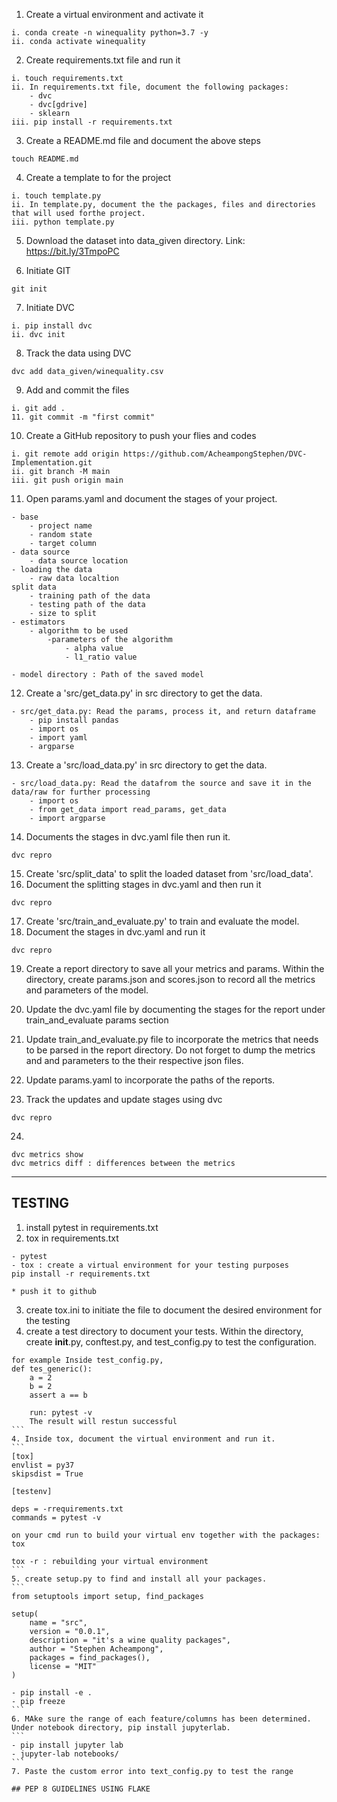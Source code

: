 1. Create a virtual environment and activate it
```
i. conda create -n winequality python=3.7 -y
ii. conda activate winequality
```
2. Create requirements.txt file and run it
```
i. touch requirements.txt
ii. In requirements.txt file, document the following packages:
    - dvc
    - dvc[gdrive]
    - sklearn
iii. pip install -r requirements.txt
```
3. Create a README.md file and document the above steps
```
touch README.md
``` 
4. Create a template to for the project
```
i. touch template.py
ii. In template.py, document the the packages, files and directories that will used forthe project.
iii. python template.py
```
5. Download the dataset into data_given directory. Link: https://bit.ly/3TmpoPC

6. Initiate GIT
```
git init
```
7. Initiate DVC
```
i. pip install dvc
ii. dvc init
```
8. Track the data using DVC
```
dvc add data_given/winequality.csv
```
9. Add and commit the files
```
i. git add .
11. git commit -m "first commit"
```
10. Create a GitHub repository to push your flies and codes
```
i. git remote add origin https://github.com/AcheampongStephen/DVC-Implementation.git
ii. git branch -M main
iii. git push origin main
```
11. Open params.yaml and document the stages of your project.
```
- base
    - project name
    - random state
    - target column
- data source
    - data source location
- loading the data
    - raw data localtion
split data
    - training path of the data
    - testing path of the data
    - size to split
- estimators
    - algorithm to be used
        -parameters of the algorithm
            - alpha value
            - l1_ratio value

- model directory : Path of the saved model
```

12. Create a 'src/get_data.py' in src directory to get the data.
```
- src/get_data.py: Read the params, process it, and return dataframe
    - pip install pandas
    - import os
    - import yaml
    - argparse
```
13. Create a 'src/load_data.py' in src directory to get the data.
```
- src/load_data.py: Read the datafrom the source and save it in the data/raw for further processing
    - import os
    - from get_data import read_params, get_data
    - import argparse
```
14. Documents the stages in dvc.yaml file then run it.
```
dvc repro
```
15. Create 'src/split_data' to split the loaded dataset from 'src/load_data'.
16. Document the splitting stages in dvc.yaml and then run it
```
dvc repro
```
17. Create 'src/train_and_evaluate.py' to train and evaluate the model.
18. Document the stages in dvc.yaml and run it
```
dvc repro
```
19. Create a report directory to save all your metrics and params. Within the directory, create params.json and scores.json to record all the metrics and parameters of the model.

20. Update the dvc.yaml file by documenting the stages for the report under train_and_evaluate params section

21. Update train_and_evaluate.py file to incorporate the metrics that needs to be parsed in the report directory. Do not forget to dump the metrics and and parameters to the their respective json files.

22. Update params.yaml to incorporate the paths of the reports.

23. Track the updates and update stages using dvc
```
dvc repro
```
24.
```
dvc metrics show
dvc metrics diff : differences between the metrics
```



********************************************************************

## TESTING
1. install pytest in requirements.txt
2. tox in requirements.txt
```
- pytest
- tox : create a virtual environment for your testing purposes
pip install -r requirements.txt

* push it to github
```
3. create tox.ini to initiate the file to document the desired environment for the testing
4. create a test directory to document your tests. Within the directory, create __init__.py, conftest.py, and test_config.py to test the configuration.
````
for example Inside test_config.py,
def tes_generic():
    a = 2
    b = 2
    assert a == b

    run: pytest -v
    The result will restun successful
```
4. Inside tox, document the virtual environment and run it.
```
[tox]
envlist = py37
skipsdist = True

[testenv]

deps = -rrequirements.txt
commands = pytest -v

on your cmd run to build your virtual env together with the packages: tox 

tox -r : rebuilding your virtual environment
```
5. create setup.py to find and install all your packages.
```
from setuptools import setup, find_packages

setup(
    name = "src",
    version = "0.0.1",
    description = "it's a wine quality packages",
    author = "Stephen Acheampong",
    packages = find_packages(),
    license = "MIT"
)

- pip install -e .
- pip freeze
```
6. MAke sure the range of each feature/columns has been determined. Under notebook directory, pip install jupyterlab.
```
- pip install jupyter lab
- jupyter-lab notebooks/
```
7. Paste the custom error into text_config.py to test the range

## PEP 8 GUIDELINES USING FLAKE
